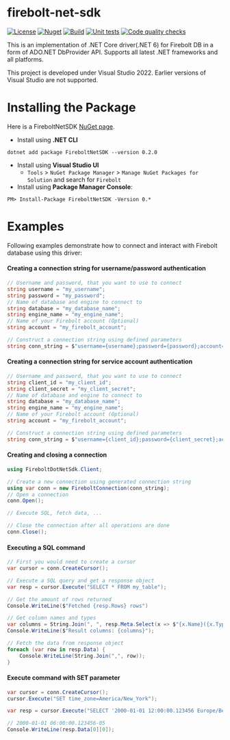 # firebolt-net-sdk

[![License](https://img.shields.io/badge/License-Apache%202.0-blue.svg)](https://opensource.org/licenses/Apache-2.0)
[![Nuget](https://img.shields.io/nuget/v/FireboltNetSDK?style=plastic)](https://www.nuget.org/packages/FireboltNetSDK/0.0.1)
[![Build](https://github.com/firebolt-db/firebolt-net-sdk/actions/workflows/build.yml/badge.svg)](https://github.com/firebolt-db/firebolt-net-sdk/actions/workflows/build.yml)
[![Unit tests](https://github.com/firebolt-db/firebolt-net-sdk/actions/workflows/unit-tests.yml/badge.svg)](https://github.com/firebolt-db/firebolt-net-sdk/actions/workflows/unit-tests.yml)
[![Code quality checks](https://github.com/firebolt-db/firebolt-net-sdk/actions/workflows/code-check.yml/badge.svg)](https://github.com/firebolt-db/firebolt-net-sdk/actions/workflows/code-check.yml)

This is an implementation of .NET Core driver(.NET 6) for Firebolt DB in a form of ADO.NET DbProvider API.
Supports all latest .NET frameworks and all platforms.

This project is developed under Visual Studio 2022. Earlier versions of Visual Studio are not supported.


Installing the Package
======================

Here is a FireboltNetSDK [NuGet page](https://www.nuget.org/packages/FireboltNetSDK/).
- Install using **.NET CLI**
```{r, engine='bash', code_block_name}
dotnet add package FireboltNetSDK --version 0.2.0
```   
- Install using **Visual Studio UI**
  - `Tools` > `NuGet Package Manager` > `Manage NuGet Packages for Solution` and search for `Firebolt`   
- Install using **Package Manager Console**:
```{r, engine='bash', code_block_name}
PM> Install-Package FireboltNetSDK -Version 0.*
```

Examples
======================

Following examples demonstrate how to connect and interact with Firebolt database using this driver:

#### Creating a connection string for username/password authentication

```cs
// Username and password, that you want to use to connect
string username = "my_username";
string password = "my_password";
// Name of database and engine to connect to
string database = "my_database_name";
string engine_name = "my_engine_name";
// Name of your Firebolt account (Optional)
string account = "my_firebolt_account";

// Construct a connection string using defined parameters
string conn_string = $"username={username};password={password};account={account};database={database};engine={engine_name}";        
```
#### Creating a connection string for service account authentication

```cs
// Username and password, that you want to use to connect
string client_id = "my_client_id";
string client_secret = "my_client_secret";
// Name of database and engine to connect to
string database = "my_database_name";
string engine_name = "my_engine_name";
// Name of your Firebolt account (Optional)
string account = "my_firebolt_account";

// Construct a connection string using defined parameters
string conn_string = $"username={client_id};password={client_secret};account={account};database={database};engine={engine_name}";        
```

#### Creating and closing a connection

```cs
using FireboltDotNetSdk.Client;

// Create a new connection using generated connection string
using var conn = new FireboltConnection(conn_string);
// Open a connection
conn.Open();

// Execute SQL, fetch data, ...

// Close the connection after all operations are done
conn.Close();
```

#### Executing a SQL command

```cs
// First you would need to create a cursor
var cursor = conn.CreateCursor();

// Execute a SQL query and get a response object
var resp = cursor.Execute("SELECT * FROM my_table");

// Get the amount of rows returned
Console.WriteLine($"Fetched {resp.Rows} rows")

// Get column names and types
var columns = String.Join(", ", resp.Meta.Select(x => $"{x.Name}({x.Type})"));
Console.WriteLine($"Result columns: {columns}");

// Fetch the data from response object
foreach (var row in resp.Data) {
    Console.WriteLine(String.Join(",", row));
}
```

#### Execute command with SET parameter

```cs
var cursor = conn.CreateCursor();
cursor.Execute("SET time_zone=America/New_York");

var resp = cursor.Execute("SELECT '2000-01-01 12:00:00.123456 Europe/Berlin'::timestamptz as t");

// 2000-01-01 06:00:00.123456-05
Console.WriteLine(resp.Data[0][0]);
```
